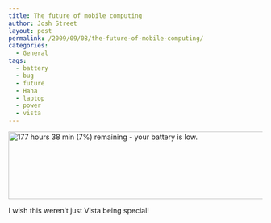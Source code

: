 ```yaml
---
title: The future of mobile computing
author: Josh Street
layout: post
permalink: /2009/09/08/the-future-of-mobile-computing/
categories:
  - General
tags:
  - battery
  - bug
  - future
  - Haha
  - laptop
  - power
  - vista
---
```

<img src="http://josh.st/blog/wp-content//2009/09/battery-haha.png" alt="177 hours 38 min (7%) remaining - your battery is low." title="177 hours 38 min (7%) remaining - your battery is low." width="507" height="134" class="alignnone size-full wp-image-1611" />

I wish this weren&#8217;t just Vista being special!